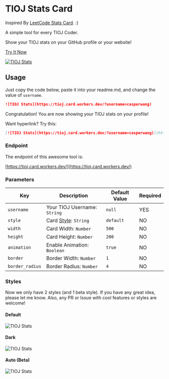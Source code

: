 # TIOJ Stats Card
Inspired By [LeetCode Stats Card](https://github.com/Stats-Card/leetcode-stats-card). :)

A simple tool for every TIOJ Coder.

Show your TIOJ stats on your GitHub profile or your website!

[Try It Now](https://tioj.card.workers.dev/)

[![TIOJ Stats](https://tioj.card.workers.dev/?username=casperwang&r=5550944)](https://tioj.card.workers.dev/)

## Usage
Just copy the code below, paste it into your readme.md, and change the value of `username`.

```md
![TIOJ Stats](https://tioj.card.workers.dev/?username=casperwang)
```

Congratulation! You are now showing your TIOJ stats on your profile!

Want hyperlink? Try this:

```md
[![TIOJ Stats](https://tioj.card.workers.dev/?username=casperwang)](https://tioj.ck.tp.edu.tw/users/casperwang)
```

### Endpoint
The endpoint of this awesome tool is: 

[https://tioj.card.workers.dev/](https://tioj.card.workers.dev/)

### Parameters

Key              |Description                              |Default Value    |Required
---              |---                                      |---              |---
`username`       |Your TIOJ Username: `String`         |`null`           | YES
`style`          |Card [Style](#styles): `String`          |`default`        | NO
`width`          |Card Width: `Number`                     |`500`            | NO
`height`         |Card Height: `Number`                    |`200`            | NO
`animation`      |Enable Animation: `Boolean`              |`true`           | NO
`border`         |Border Width: `Number`                   |`1`              | NO
`border_radius`  |Border Radius: `Number`                  |`4`              | NO

### Styles
Now we only have 2 styles (and 1 beta style). If you have any great idea, please let me know. Also, any PR or Issue with cool features or styles are welcome!

#### Default
![TIOJ Stats](https://tioj.card.workers.dev/?username=casperwang&style=default&r=5550944)

#### Dark
![TIOJ Stats](https://tioj.card.workers.dev/?username=casperwang&style=dark&r=5550944)

#### Auto (Beta)
![TIOJ Stats](https://tioj.card.workers.dev/?username=casperwang&style=auto&r=5550944)
